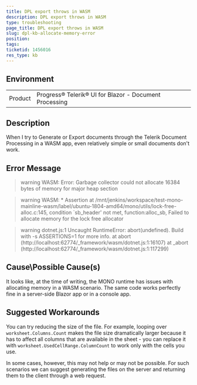 ```yaml
---
title: DPL export throws in WASM
description: DPL export throws in WASM
type: troubleshooting
page_title: DPL export throws in WASM
slug: dpl-kb-allocate-memory-error
position: 
tags: 
ticketid: 1456016
res_type: kb
---
```


## Environment
<table>
	<tbody>
		<tr>
			<td>Product</td>
			<td>Progress® Telerik® UI for Blazor - Document Processing</td>
		</tr>
	</tbody>
</table>


## Description

When I try to Generate or Export documents through the Telerik Document Processing in a WASM app, even relatively simple or small documents don't work.


## Error Message

>warning WASM: Error: Garbage collector could not allocate 16384 bytes of memory for major heap section

>warning WASM: * Assertion at /mnt/jenkins/workspace/test-mono-mainline-wasm/label/ubuntu-1804-amd64/mono/utils/lock-free-alloc.c:145, condition `sb_header' not met, function:alloc_sb, Failed to allocate memory for the lock free allocator

>warning dotnet.js:1 Uncaught RuntimeError: abort(undefined). Build with -s ASSERTIONS=1 for more info.
>    at abort (http://localhost:62774/_framework/wasm/dotnet.js:1:16107)
>    at _abort (http://localhost:62774/_framework/wasm/dotnet.js:1:117299)


## Cause\Possible Cause(s)

It looks like, at the time of writing, the MONO runtime has issues with allocating memory in a WASM scenario. The same code works perfectly fine in a server-side Blazor app or in a console app.


## Suggested Workarounds

You can try reducing the size of the file. For example, looping over `worksheet.Columns.Count` makes the file size dramatically larger because it has to affect all columns that are available in the sheet - you can replace it with `worksheet.UsedCellRange.ColumnCount` to work only with the cells you use.

In some cases, however, this may not help or may not be possible. For such scenarios we can suggest generating the files on the server and returning them to the client through a web request.
